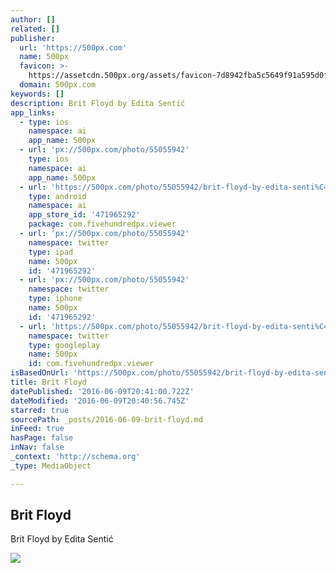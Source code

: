```yaml
---
author: []
related: []
publisher:
  url: 'https://500px.com'
  name: 500px
  favicon: >-
    https://assetcdn.500px.org/assets/favicon-7d8942fba5c5649f91a595d0fc749c83.ico
  domain: 500px.com
keywords: []
description: Brit Floyd by Edita Sentić
app_links:
  - type: ios
    namespace: ai
    app_name: 500px
  - url: 'px://500px.com/photo/55055942'
    type: ios
    namespace: ai
    app_name: 500px
  - url: 'https://500px.com/photo/55055942/brit-floyd-by-edita-senti%C4%87'
    type: android
    namespace: ai
    app_store_id: '471965292'
    package: com.fivehundredpx.viewer
  - url: 'px://500px.com/photo/55055942'
    namespace: twitter
    type: ipad
    name: 500px
    id: '471965292'
  - url: 'px://500px.com/photo/55055942'
    namespace: twitter
    type: iphone
    name: 500px
    id: '471965292'
  - url: 'https://500px.com/photo/55055942/brit-floyd-by-edita-senti%C4%87'
    namespace: twitter
    type: googleplay
    name: 500px
    id: com.fivehundredpx.viewer
isBasedOnUrl: 'https://500px.com/photo/55055942/brit-floyd-by-edita-senti%C4%87'
title: Brit Floyd
datePublished: '2016-06-09T20:41:00.722Z'
dateModified: '2016-06-09T20:40:56.745Z'
starred: true
sourcePath: _posts/2016-06-09-brit-floyd.md
inFeed: true
hasPage: false
inNav: false
_context: 'http://schema.org'
_type: MediaObject

---
```

<article style=""><h1>Brit Floyd</h1><p>Brit Floyd by Edita Sentić</p><img src="https://drscdn.500px.org/photo/55055942/q%3D80_m%3D2000/a58af2562e958f81f68dc6e4a336555c" /></article>